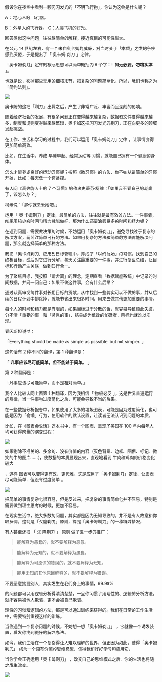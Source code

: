 假设你在夜空中看到一颗闪闪发光的「不明飞行物」，你认为这会是什么呢？  

A：  地心人的  飞行器。  

B：  外星人的飞行器。  C：人类飞机的灯光。  

回答类似这种问题，往往越简单的解释，接近真相的可能性越大。  

  

在公元 14 世纪左右，有一个来自奥卡姆的威廉，对当时关于「本质」之类的争吵感到厌倦，于是提出了「  奥卡姆  剃刀  」定律。  

「奥卡姆剃刀」定律的核心思想可以简单概括为 8 个字：「 **如无必要，勿增实体** 」。  

也就是说，砍掉那些无用的细枝末节，把复杂的问题简单化，所以，我们也称之为「简约法则」。  

![](https://mmbiz.qpic.cn/mmbiz_jpg/giaycic3UNwo1c3eJM8cnzv8N3jChBQhw9fEAYwbOuZLKdWjTodaeI8YFSC8FcEYLyzJzrHTwWt09xRfvoh7d17A/640?wx_fmt=jpeg)  

奥卡姆的这把「剃刀」出鞘之后，产生了非常广泛、丰富而且深刻的影响。  

随着经济社会的发展，有很多问题正在变得越来越复杂，数据和文件变得越来越多，制度和规则变得越来越繁琐，奥卡姆这把闪闪发光的剃刀，正在向更多的领域发起挑战。  

  

在工作、生活和学习的过程中，我们可以运用「奥卡姆剃刀」定律  ，让事情变得更加简单高效。  

比如，在生活中，养成  早睡早起、经常运动等  习惯，就能自己拥有一个健康的身体。  

怎么才能养成良好的运动习惯呢？按照《微习惯》的方法，你不妨从最简单的习惯开始，比如：每天做一个俯卧撑。  

有人问《高效能人士的 7 个习惯》的作者史蒂芬·柯维：「如果我不爱自己的老婆了，该怎么办？」  

  

柯维说：「那你就去爱她吧。」  

运用「  奥  卡姆剃刀  」定律，最简单的方法，往往就是最有效的方法。一件事情，如果用较少的时间和精力就能做好，那为什么还要浪费更多的时间和精力呢？  

在遇到问题，需要做决策的时候，不妨运用「奥卡姆剃刀」，避免寻找过于复杂的解决方案，而关注简单可行的方法。如果用复杂的方法和简单的方法都能解决问题，那么就选择简单的那种方法。  

  

我把「奥卡姆剃刀」应用到目标管理中，养成了「以终为始」的习惯，找到自己的终极目标，然后对它进行分解，每天关注最重要的一件事，并进行复盘总结，让目标和行动产生关联，做到知行合一。  

为了聚焦目标，我按照「断舍离」的理念，定期查看「数据赋能系统」中记录的时间数据，并问一问自己：如果不做这件事，会有什么后果？  

通过认真审视每件事对长期目标的贡献，从中找到一些其实可以不做的事，并从后续的日程计划中排除掉，就能节省出来很多时间，用来去做其他更加重要的事情。  

每个人的时间和精力都是有限的，如果目标过于分散的话，就容易导致顾此失彼，分不清「重要的事」和「紧急的事」，结果成为低效的忙碌者，目标也就难以实现。  

  

爱因斯坦说过：  

「Everything should be made as simple as possible, but not simpler. 」  

这句话有 2 种不同的翻译，第 1 种翻译是：  

「 **凡事应该尽可能简单，但不能过于简单。** 」  

  

第 2 种翻译是：  

「凡事应该尽可能简单，而不是相对简单。」  

我个人比较认同上面第 1 种翻译，因为我相信「  物极必反  」，这是世界普遍运行的规律，当一件事物过度简化之后，可能会导致不当的后果。  

  

在一些数据分析报告中，如果使用了太多的垃圾图表，可能是因为过度简化，也可能是因为「偷懒」行为，使用软件的默认设置，让读者无法认识到问题的本质。  

  

比如，在《图表会说话》这本书中，有一个图表，呈现了美国在 100 年内每年人均可获得肉量的演变过程：  

  

![](https://mmbiz.qpic.cn/mmbiz_png/giaycic3UNwo3uLddI81bZBdyXzyPOmIWY4ObaBiaiaGcMEgBrafBYgBpicEZOOZG6PZfNib1lzIk0zRibO1vJQxVyBCw/640?wx_fmt=png) 

  

如果剔除不相关的、多余的、没有价值的内容（灰色背景、边框、图例、标记、微笑的牛的图片……），使数据的本质显现出来，直观地看到  牛肉和鸡肉的价格变化较大

，这样  图表可以变得更有效、更优雅，这是应用了「奥卡姆剃刀」定律，让图表尽可能简单，但没有过度简单  。  

![](https://mmbiz.qpic.cn/mmbiz_png/giaycic3UNwo3uLddI81bZBdyXzyPOmIWYBp7RkMYNnQ3A4sk71p8MjTkY3BgdLV6KHTdAQS6L7ftJRcTicZichqOQ/640?wx_fmt=png) 

  

把简单的事情复杂化很容易，但是反过来，把复杂的事情简单化并不容易，特别是需要做到理性思考的时候，更加不容易。

在现实生活中，绝大多数的问题，其实都是因为无知导致的，并不是有人故意和你唱反调，这就是「汉隆剃刀」原则，算是「奥卡姆剃刀」的一种特殊情况。

有人甚至还把  「  汉  隆剃刀  」  原则  做了进一步的推广：

> 能解释为愚蠢的，就不要解释为恶意。

>

> 能解释为无知的，就不要解释为愚蠢。

>

> 能解释为可原谅的错误的，就不要解释为无知。

>

> 能用未知的其他原因解释的，就不要解释为错误。

  

不要恶意揣测别人，其实发生在我们身上的事情，99.99%

的问题都可以用逻辑分析得清清楚楚，一旦你习惯了用理性的、逻辑的分析方法，就不容易被他人欺骗，更不会被自己欺骗。

理性的习惯和逻辑的方法，都是可以通过训练来获得的。我们在日常的工作生活中，需要特别重视这样的训练。

当你遇到一个复杂问题的时候，不妨想一想「奥卡姆剃刀」  ，它就像一个诱发装置，启发你找到更好的解决办法。  

如今，我们生活在一个复杂得让人难以理解的世界，但正因为如此，使得「奥卡姆剃刀」  成为一个更有价值的思维模型，值得我们好好学习和应用它。  

当你学会正确运用「奥卡姆剃刀」  ，改变自己的思维模式之后，你的生活也将随之发生改变。  

![](https://visitor-badge.laobi.icu/badge?page_id=sjhfx.linji&left_text=PageViews&right_color=%2300589F)